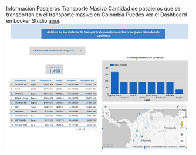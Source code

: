 Información Pasajeros Transporte Masivo
    Cantidad de pasajeros que se transportan en el transporte masivo en Colombia
    Puedes ver el Dashboard en Looker Studio [aquí](https://lookerstudio.google.com/reporting/0264dcce-45e0-4eda-a663-11ccf945ef83). 
    ![Sistema de transporte](imgDB.png)

